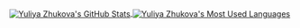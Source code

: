 <a href="https://github.com/yuliya-zhukova">
  <img align="center" src="https://github-readme-stats.vercel.app/api?username=yuliya-zhukova&show_icons=true&count_private=true&line_height=33&theme=buefy" alt="Yuliya Zhukova's GitHub Stats" />
</a>
<a href="https://github.com/yuliya-zhukova">
  <img align="center" src="https://github-readme-stats.vercel.app/api/top-langs/?username=yuliya-zhukova&langs_count=4&line_height=35&theme=buefy" alt="Yuliya Zhukova's Most Used Languages"/>
</a>
